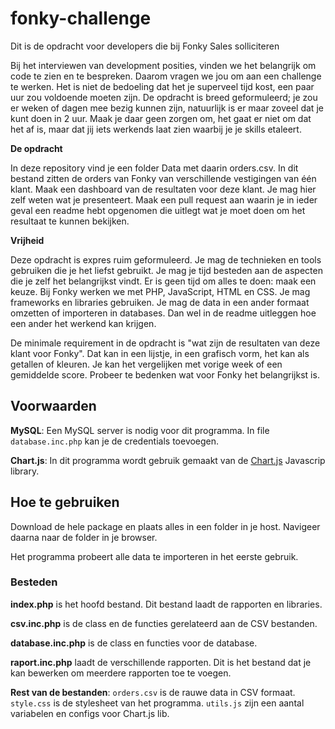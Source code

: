 # fonky-challenge
Dit is de opdracht voor developers die bij Fonky Sales solliciteren

Bij het interviewen van development posities, vinden we het belangrijk om code te zien en te bespreken. Daarom vragen we jou om aan een challenge te werken. Het is niet de bedoeling dat het je superveel tijd kost, een paar uur zou voldoende moeten zijn. De opdracht is breed geformuleerd; je zou er weken of dagen mee bezig kunnen zijn, natuurlijk is er maar zoveel dat je kunt doen in 2 uur. Maak je daar geen zorgen om, het gaat er niet om dat het af is, maar dat jij iets werkends laat zien waarbij je je skills etaleert.

**De opdracht**

In deze repository vind je een folder Data met daarin orders.csv. In dit bestand zitten de orders van Fonky van verschillende vestigingen van één klant.
Maak een dashboard van de resultaten voor deze klant. Je mag hier zelf weten wat je presenteert.
Maak een pull request aan waarin je in ieder geval een readme hebt opgenomen die uitlegt wat je moet doen om het resultaat te kunnen bekijken.

**Vrijheid**

Deze opdracht is expres ruim geformuleerd. Je mag de technieken en tools gebruiken die je het liefst gebruikt. Je mag je tijd besteden aan de aspecten die je zelf het belangrijkst vindt. Er is geen tijd om alles te doen: maak een keuze. Bij Fonky werken we met PHP, JavaScript, HTML en CSS. Je mag frameworks en libraries gebruiken. Je mag de data in een ander formaat omzetten of importeren in databases. Dan wel in de readme uitleggen hoe een ander het werkend kan krijgen.

De minimale requirement in de opdracht is "wat zijn de resultaten van deze klant voor Fonky". Dat kan in een lijstje, in een grafisch vorm, het kan als getallen of kleuren. Je kan het vergelijken met vorige week of een gemiddelde score. Probeer te bedenken wat voor Fonky het belangrijkst is.

## Voorwaarden

**MySQL**: Een MySQL server is nodig voor dit programma. In file `database.inc.php` kan je de credentials toevoegen.

**Chart.js**: In dit programma wordt gebruik gemaakt van de [Chart.js](https://chartjs.org) Javascrip library.

## Hoe te gebruiken

Download de hele package en plaats alles in een folder in je host. Navigeer daarna naar de folder in je browser.

Het programma probeert alle data te importeren in het eerste gebruik.

### Besteden

**index.php** is het hoofd bestand. Dit bestand laadt de rapporten en libraries.

**csv.inc.php** is de class en de functies gerelateerd aan de CSV bestanden.

**database.inc.php** is de class en functies voor de database.

**raport.inc.php** laadt de verschillende rapporten. Dit is het bestand dat je kan bewerken om meerdere rapporten toe te voegen.

**Rest van de bestanden**: `orders.csv` is de rauwe data in CSV formaat. `style.css` is de stylesheet van het programma. `utils.js` zijn een aantal variabelen en configs voor Chart.js lib.
